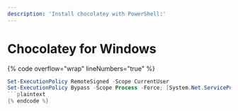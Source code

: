 ```yaml
---
description: 'Install chocolatey with PowerShell:'
---
```


# Chocolatey for Windows

{% code overflow="wrap" lineNumbers="true" %}
```powershell
Set-ExecutionPolicy RemoteSigned -Scope CurrentUser
Set-ExecutionPolicy Bypass -Scope Process -Force; [System.Net.ServicePointManager]::SecurityProtocol = [System.Net.ServicePointManager]::SecurityProtocol -bor 3072; iex ((New-Object System.Net.WebClient).DownloadString('https://community.chocolatey.org/install.ps1'))
```plaintext
{% endcode %}
